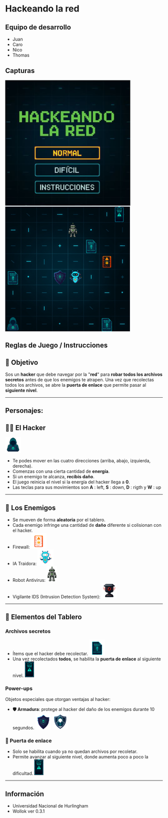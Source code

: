 # Hackeando la red

## Equipo de desarrollo

- Juan
- Caro
- Nico
- Thomas

## Capturas
![Pantalla](assets/pantallaInicio2.png)
![Juego](assets/Captura_juego.png)


## Reglas de Juego / Instrucciones

## 🎯 Objetivo

Sos un **hacker** que debe navegar por la "**red**" para **robar todos los archivos secretos** antes de que los enemigos te atrapen.
Una vez que recolectas todos los archivos, se abre la **puerta de enlace** que permite pasar al **siguiente nivel**.

---
## Personajes:

## 🧑‍💻 El Hacker
![alt text](assets/hacker.png)
- Te podes mover en las cuatro direcciones (arriba, abajo, izquierda, derecha).
- Comenzas con una cierta cantidad de **energía**.
- Si un enemigo te alcanza, **recibis daño**.
- El juego reinicia el nivel si la energía del hacker llega a **0**.
- Las teclas para sus movimientos son **A** : left, **S** : down, **D** : rigth y **W** : up
---

## 👾 Los Enemigos

- Se mueven de forma **aleatoria** por el tablero.
- Cada enemigo infringe una cantidad de **daño** diferente si colisionan con el hacker.
- Firewall:
![alt text](assets/firewall.png)
- IA Traidora:
![alt text](assets/IA_Traidora.png)
- Robot Antivirus:
![alt text](assets/robot_antivirus.png)
- Vigilante IDS (Intrusion Detection System):
![alt text](assets/vigilante_ids.png)
  
---
## 📁 Elementos del Tablero

### Archivos secretos
- Ítems que el hacker debe recolectar.
![alt text](assets/archivo_secreto.png)
- Una vez recolectados **todos**, se habilita la **puerta de enlace** al siguiente nivel.
![alt text](assets/puerta_salida.png)

### Power-ups
Objetos especiales que otorgan ventajas al hacker:

- **🛡️ Armadura**: protege al hacker del daño de los enemigos durante 10 segundos.
![alt text](assets/armadura.png)
![alt text](assets/hacker_escudo.png)

### 🚪 Puerta de enlace
- Solo se habilita cuando ya no quedan archivos por recoletar.
- Permite avanzar al siguiente nivel, donde aumenta poco a poco la dificultad.
![alt text](assets/puerta_salida.png)

---
## Información
- Universidad Nacional de Hurlingham
- Wollok ver 0.3.1
